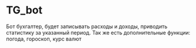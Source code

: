 # TG_bot
Бот бухгалтер, будет записывать расходы и доходы, приводить статистику за указанный период.
Так же есть дополнительные функции: погода, гороскоп, курс валют
